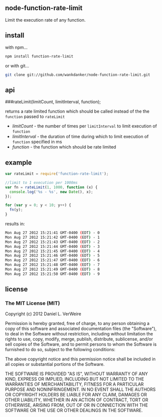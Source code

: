 node-function-rate-limit
--------------

Limit the execution rate of any function. 

install
---------

with npm...

```bash
npm install function-rate-limit
```

or with git...

```bash
git clone git://github.com/wankdanker/node-function-rate-limit.git
```

api
----

###rateLimit(limitCount, limitInterval, function);

returns a rate limited function which should be called instead of the the `function` passed to `rateLimit`

* _limitCount_ - the number of times per `limitInterval` to limit execution of `function`
* _limitInterval_ - the duration of time during which to limit execution of `function` specified in ms
* _function_ - the function which should be rate limited

example
-------

```javascript
var rateLimit = require('function-rate-limit');

//limit to 1 execution per 1000ms
var fn = rateLimit(1, 1000, function (x) {
  console.log('%s - %s', new Date(), x);
});

for (var y = 0; y < 10; y++) {
  fn(y);
}
```

results in:

```bash
Mon Aug 27 2012 15:21:41 GMT-0400 (EDT) - 0
Mon Aug 27 2012 15:21:42 GMT-0400 (EDT) - 1
Mon Aug 27 2012 15:21:43 GMT-0400 (EDT) - 2
Mon Aug 27 2012 15:21:44 GMT-0400 (EDT) - 3
Mon Aug 27 2012 15:21:45 GMT-0400 (EDT) - 4
Mon Aug 27 2012 15:21:46 GMT-0400 (EDT) - 5
Mon Aug 27 2012 15:21:47 GMT-0400 (EDT) - 6
Mon Aug 27 2012 15:21:48 GMT-0400 (EDT) - 7
Mon Aug 27 2012 15:21:49 GMT-0400 (EDT) - 8
Mon Aug 27 2012 15:21:50 GMT-0400 (EDT) - 9
```

license
----------

### The MIT License (MIT)


Copyright (c) 2012 Daniel L. VerWeire

Permission is hereby granted, free of charge, to any person obtaining
a copy of this software and associated documentation files (the
"Software"), to deal in the Software without restriction, including
without limitation the rights to use, copy, modify, merge, publish,
distribute, sublicense, and/or sell copies of the Software, and to
permit persons to whom the Software is furnished to do so, subject to
the following conditions:

The above copyright notice and this permission notice shall be
included in all copies or substantial portions of the Software.

THE SOFTWARE IS PROVIDED "AS IS", WITHOUT WARRANTY OF ANY KIND,
EXPRESS OR IMPLIED, INCLUDING BUT NOT LIMITED TO THE WARRANTIES OF
MERCHANTABILITY, FITNESS FOR A PARTICULAR PURPOSE AND NONINFRINGEMENT.
IN NO EVENT SHALL THE AUTHORS OR COPYRIGHT HOLDERS BE LIABLE FOR ANY
CLAIM, DAMAGES OR OTHER LIABILITY, WHETHER IN AN ACTION OF CONTRACT,
TORT OR OTHERWISE, ARISING FROM, OUT OF OR IN CONNECTION WITH THE
SOFTWARE OR THE USE OR OTHER DEALINGS IN THE SOFTWARE.
